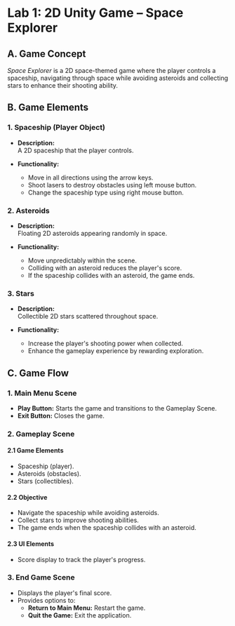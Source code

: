# **Lab 1: 2D Unity Game – Space Explorer**  

## **A. Game Concept**  
*Space Explorer* is a 2D space-themed game where the player controls a spaceship, navigating through space while avoiding asteroids and collecting stars to enhance their shooting ability.  

## **B. Game Elements**  

### **1. Spaceship (Player Object)**  
- **Description:**  
  A 2D spaceship that the player controls.  

- **Functionality:**  
  - Move in all directions using the arrow keys.  
  - Shoot lasers to destroy obstacles using left mouse button.  
  - Change the spaceship type using right mouse button.  

### **2. Asteroids**  
- **Description:**  
  Floating 2D asteroids appearing randomly in space.  

- **Functionality:**  
  - Move unpredictably within the scene.  
  - Colliding with an asteroid reduces the player's score.  
  - If the spaceship collides with an asteroid, the game ends.  

### **3. Stars**  
- **Description:**  
  Collectible 2D stars scattered throughout space.  

- **Functionality:**  
  - Increase the player's shooting power when collected.  
  - Enhance the gameplay experience by rewarding exploration.  

## **C. Game Flow**  

### **1. Main Menu Scene**  
- **Play Button:** Starts the game and transitions to the Gameplay Scene.  
- **Exit Button:** Closes the game.  

### **2. Gameplay Scene**  

#### **2.1 Game Elements**  
- Spaceship (player).  
- Asteroids (obstacles).  
- Stars (collectibles).  

#### **2.2 Objective**  
- Navigate the spaceship while avoiding asteroids.  
- Collect stars to improve shooting abilities.  
- The game ends when the spaceship collides with an asteroid.  

#### **2.3 UI Elements**  
- Score display to track the player's progress.  

### **3. End Game Scene**  
- Displays the player's final score.  
- Provides options to:  
  - **Return to Main Menu:** Restart the game.  
  - **Quit the Game:** Exit the application.  
